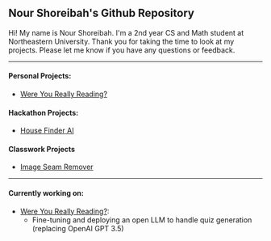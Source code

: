 ## Nour Shoreibah's Github Repository

Hi! My name is Nour Shoreibah. I'm a 2nd year CS and Math student at Northeastern University.
Thank you for taking the time to look at my projects. Please let me know if you have any questions or feedback.
____
#### Personal Projects:
- [Were You Really Reading?](https://github.com/nourshoreibah/ai_quiz_generator)
#### Hackathon Projects:
- [House Finder AI](https://github.com/nourshoreibah/House-Finder-AI)
#### Classwork Projects
- [Image Seam Remover](https://github.com/nourshoreibah/Image-Seam-Remover)
____
#### Currently working on:
- [Were You Really Reading?](https://github.com/nourshoreibah/ai_quiz_generator):
  - Fine-tuning and deploying an open LLM to handle quiz generation (replacing OpenAI GPT 3.5)


<!--
**nourshoreibah/nourshoreibah** is a ✨ _special_ ✨ repository because its `README.md` (this file) appears on your GitHub profile.

Here are some ideas to get you started:

- 🔭 I’m currently working on ...
- 🌱 I’m currently learning ...
- 👯 I’m looking to collaborate on ...
- 🤔 I’m looking for help with ...
- 💬 Ask me about ...
- 📫 How to reach me: ...
- 😄 Pronouns: ...
- ⚡ Fun fact: ...
-->

